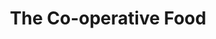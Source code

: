 ---
title: "The Co-operative Food"
url: /cambridge/the-co-operative-food-hills-road/
shop: Supermarkt
---